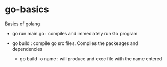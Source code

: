 # go-basics

Basics of golang

- go run main.go : compiles and immediately run Go program

- go build : compile go src files. Compiles the packeages and dependencies
  - go build -o name : will produce and exec file with the name entered
